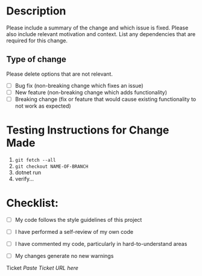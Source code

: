# Description
Please include a summary of the change and which issue is fixed. Please also include relevant motivation and context. List any dependencies that are required for this change.

## Type of change
Please delete options that are not relevant.
- [ ] Bug fix (non-breaking change which fixes an issue)
- [ ] New feature (non-breaking change which adds functionality)
- [ ] Breaking change (fix or feature that would cause existing functionality to not work as expected)

# Testing Instructions for Change Made
1. `git fetch --all`
1. `git checkout NAME-OF-BRANCH`
1. dotnet run
1. verify...


# Checklist:
- [ ] My code follows the style guidelines of this project
- [ ] I have performed a self-review of my own code
- [ ] I have commented my code, particularly in hard-to-understand areas
- [ ] My changes generate no new warnings


Ticket
*Paste Ticket URL here*
